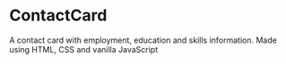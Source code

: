 # ContactCard
A contact card with employment, education and skills information. Made using HTML, CSS and vanilla JavaScript
